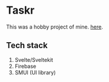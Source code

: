 # Taskr

This was a hobby project of mine. [here](https://github.com/jithusnair/taskr).

## Tech stack
1. Svelte/Sveltekit
2. Firebase
3. SMUI (UI library)
